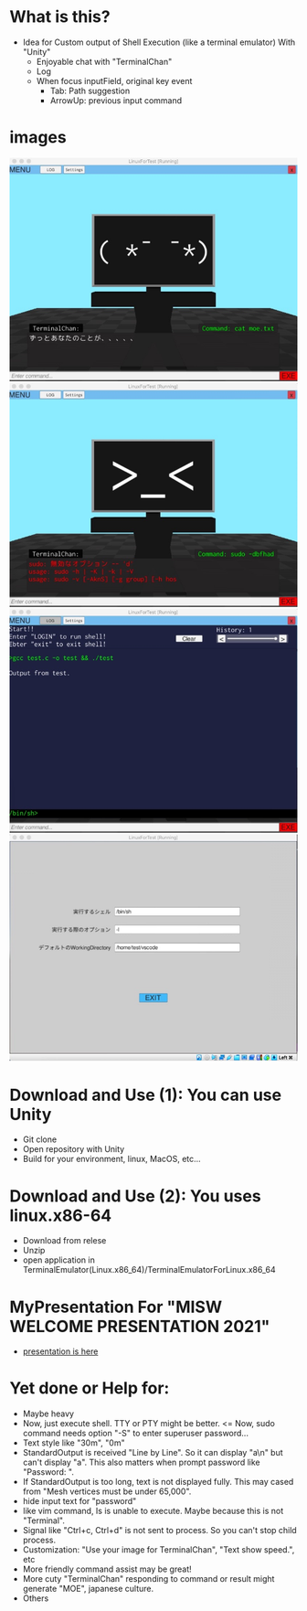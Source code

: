 # What is this?
- Idea for Custom output of Shell Execution (like a terminal emulator) With "Unity"
    - Enjoyable chat with "TerminalChan"
    - Log
    - When focus inputField, original key event
        - Tab: Path suggestion
        - ArrowUp: previous input command

# images
![Chatting with TerminalChan: Success](./RevealPresentation/resources/Scene_Chatting_Success.jpeg)
![Chatting with TerminalChan: Error](./RevealPresentation/resources/Scene_Chatting_Error.jpeg)
![Log](./RevealPresentation/resources/Scene_Log.jpeg)
![Settings](./RevealPresentation/resources/Scene_Setting.jpeg)

# Download and Use (1): You can use Unity
- Git clone
- Open repository with Unity
- Build for your environment, linux, MacOS, etc...

# Download and Use (2): You uses linux.x86-64
- Download from relese 
- Unzip
- open application in TerminalEmulator(Linux.x86_64)/TerminalEmulatorForLinux.x86_64

# MyPresentation For "MISW WELCOME PRESENTATION 2021"
- [presentation is here](./RevealPresentation/export/index.html)

# Yet done or Help for: 
- Maybe heavy
- Now, just execute shell. TTY or PTY might be better. <= Now, sudo command needs option "-S" to enter superuser password...
- Text style like "30m", "0m"
- StandardOutput is received "Line by Line". So it can display "a\n" but can't display "a". This also matters when prompt password like "Password: ".
- If StandardOutput is too long, text is not displayed fully. This may cased from "Mesh vertices must be under 65,000". 
- hide input text for "password"
- like vim command, Is is unable to execute. Maybe because this is not "Terminal". 
- Signal like "Ctrl+c, Ctrl+d" is not sent to process. So you can't stop child process.
- Customization: "Use your image for TerminalChan", "Text show speed.", etc
- More friendly command assist may be great!
- More cuty "TerminalChan" responding to command or result might generate "MOE", japanese culture.
- Others